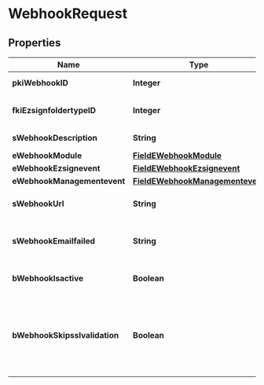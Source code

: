 

# WebhookRequest

## Properties

Name | Type | Description | Notes
------------ | ------------- | ------------- | -------------
**pkiWebhookID** | **Integer** | The unique ID of the Webhook |  [optional]
**fkiEzsignfoldertypeID** | **Integer** | The unique ID of the Ezsignfoldertype. |  [optional]
**sWebhookDescription** | **String** | The description of the Webhook | 
**eWebhookModule** | [**FieldEWebhookModule**](FieldEWebhookModule.md) |  | 
**eWebhookEzsignevent** | [**FieldEWebhookEzsignevent**](FieldEWebhookEzsignevent.md) |  |  [optional]
**eWebhookManagementevent** | [**FieldEWebhookManagementevent**](FieldEWebhookManagementevent.md) |  |  [optional]
**sWebhookUrl** | **String** | The URL of the Webhook callback | 
**sWebhookEmailfailed** | **String** | The email that will receive the Webhook in case all attempts fail | 
**bWebhookIsactive** | **Boolean** | Whether the Webhook is active or not | 
**bWebhookSkipsslvalidation** | **Boolean** | Wheter the server&#39;s SSL certificate should be validated or not. Not recommended to skip for production use | 




